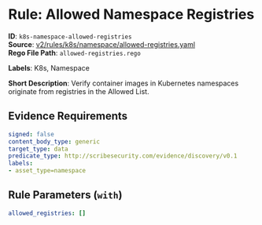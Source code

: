 # Rule: Allowed Namespace Registries

**ID**: `k8s-namespace-allowed-registries`  
**Source**: [v2/rules/k8s/namespace/allowed-registries.yaml](scribe-public/sample-policies.git/v2/rules/k8s/namespace/allowed-registries.yaml)  
**Rego File Path**: `allowed-registries.rego`  

**Labels**: K8s, Namespace

**Short Description**: Verify container images in Kubernetes namespaces originate from registries in the Allowed List.

## Evidence Requirements

```yaml
signed: false
content_body_type: generic
target_type: data
predicate_type: http://scribesecurity.com/evidence/discovery/v0.1
labels:
- asset_type=namespace
```
## Rule Parameters (`with`)

```yaml
allowed_registries: []
```
